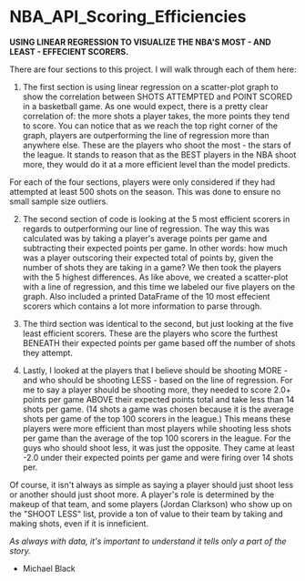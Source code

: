 # NBA_API_Scoring_Efficiencies

**USING LINEAR REGRESSION TO VISUALIZE THE NBA'S MOST - AND LEAST - EFFECIENT SCORERS.**

There are four sections to this project.  I will walk through each of them here:

1) The first section is using linear regression on a scatter-plot graph to show the correlation between SHOTS ATTEMPTED and POINT SCORED in a basketball game.  As one would expect, there is a pretty clear correlation of: the more shots a player takes, the more points they tend to score.  You can notice that as we reach the top right corner of the graph, players are outperforming the line of regression more than anywhere else.  These are the players who shoot the most - the stars of the league.  It stands to reason that as the BEST players in the NBA shoot more, they would do it at a more efficient level than the model predicts.

For each of the four sections, players were only considered if they had attempted at least 500 shots on the season.  This was done to ensure no small sample size outliers.

2) The second section of code is looking at the 5 most efficient scorers in regards to outperforming our line of regression.  The way this was calculated was by taking a player's average points per game and subtracting their expected points per game.  In other words: how much was a player outscoring their expected total of points by, given the number of shots they are taking in a game?  We then took the players with the 5 highest differences.  As like above, we created a scatter-plot with a line of regression, and this time we labeled our five players on the graph.  Also included a printed DataFrame of the 10 most effecient scorers which contains a lot more information to parse through.

3) The third section was identical to the second, but just looking at the five least efficient scorers.  These are the players who score the furthest BENEATH their expected points per game based off the number of shots they attempt.

4) Lastly, I looked at the players that I believe should be shooting MORE - and who should be shooting LESS - based on the line of regression.  For me to say a player should be shooting more, they needed to score 2.0+ points per game ABOVE their expected points total and take less than 14 shots per game.  (14 shots a game was chosen because it is the average shots per game of the top 100 scorers in the league.)  This means these players were more efficient than most players while shooting less shots per game than the average of the top 100 scorers in the league.  For the guys who should shoot less, it was just the opposite.  They came at least -2.0 under their expected points per game and were firing over 14 shots per.

Of course, it isn't always as simple as saying a player should just shoot less or another should just shoot more.  A player's role is determined by the makeup of that team, and some players (Jordan Clarkson) who show up on the "SHOOT LESS" list, provide a ton of value to their team by taking and making shots, even if it is inneficient.  

*As always with data, it's important to understand it tells only a part of the story.*

- Michael Black

